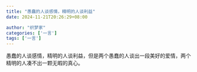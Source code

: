 ```yaml
---
title: "愚蠢的人谈感情，精明的人谈利益"
date: 2024-11-21T20:26:29+08:00

author: "织梦家"
categories: ['一言']
tags: ['一言']
---
```


愚蠢的人谈感情，精明的人谈利益，但是两个愚蠢的人谈出一段美好的爱情，两个精明的人凑不出一颗无暇的真心。
